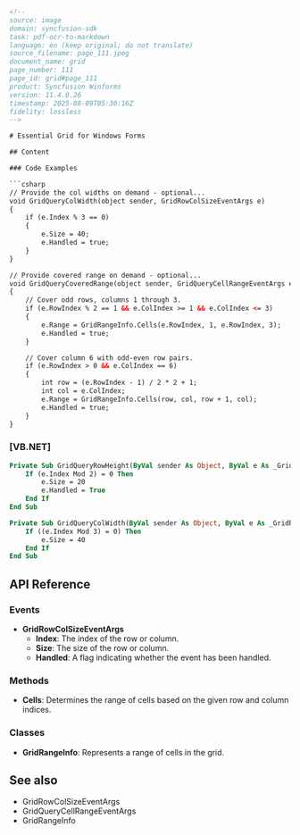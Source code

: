 ```html
<!--
source: image
domain: syncfusion-sdk
task: pdf-ocr-to-markdown
language: en (keep original; do not translate)
source_filename: page_111.jpeg
document_name: grid
page_number: 111
page_id: grid#page_111
product: Syncfusion Winforms
version: 11.4.0.26
timestamp: 2025-08-09T05:30:16Z
fidelity: lossless
-->

# Essential Grid for Windows Forms

## Content

### Code Examples

```csharp
// Provide the col widths on demand - optional...
void GridQueryColWidth(object sender, GridRowColSizeEventArgs e)
{
    if (e.Index % 3 == 0)
    {
        e.Size = 40;
        e.Handled = true;
    }
}

// Provide covered range on demand - optional...
void GridQueryCoveredRange(object sender, GridQueryCellRangeEventArgs e)
{
    // Cover odd rows, columns 1 through 3.
    if (e.RowIndex % 2 == 1 && e.ColIndex >= 1 && e.ColIndex <= 3)
    {
        e.Range = GridRangeInfo.Cells(e.RowIndex, 1, e.RowIndex, 3);
        e.Handled = true;
    }

    // Cover column 6 with odd-even row pairs.
    if (e.RowIndex > 0 && e.ColIndex == 6)
    {
        int row = (e.RowIndex - 1) / 2 * 2 + 1;
        int col = e.ColIndex;
        e.Range = GridRangeInfo.Cells(row, col, row + 1, col);
        e.Handled = true;
    }
}
```

### [VB.NET]

```vb
Private Sub GridQueryRowHeight(ByVal sender As Object, ByVal e As _GridRowColSizeEventArgs)
    If (e.Index Mod 2) = 0 Then
        e.Size = 20
        e.Handled = True
    End If
End Sub

Private Sub GridQueryColWidth(ByVal sender As Object, ByVal e As _GridRowColSizeEventArgs)
    If ((e.Index Mod 3) = 0) Then
        e.Size = 40
    End If
End Sub
```

## API Reference

### Events
- **GridRowColSizeEventArgs**
  - **Index**: The index of the row or column.
  - **Size**: The size of the row or column.
  - **Handled**: A flag indicating whether the event has been handled.

### Methods
- **Cells**: Determines the range of cells based on the given row and column indices.

### Classes
- **GridRangeInfo**: Represents a range of cells in the grid.

## See also
- GridRowColSizeEventArgs
- GridQueryCellRangeEventArgs
- GridRangeInfo

<!-- tags: [Syncfusion, Winforms, Grid, EventHandling, Version: 11.4.0.26] keywords: [GridQueryColWidth, GridQueryCoveredRange, GridRowColSizeEventArgs, GridQueryCellRangeEventArgs, GridRangeInfo, covered range, covered rows, covered columns, row size, column size] -->
```
